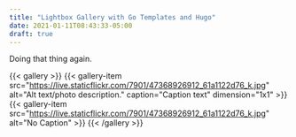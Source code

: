 ```yaml
---
title: "Lightbox Gallery with Go Templates and Hugo"
date: 2021-01-11T08:43:33-05:00
draft: true
---
```


Doing that thing again.

{{< gallery >}}
  {{< gallery-item src="https://live.staticflickr.com/7901/47368926912_61a1122d76_k.jpg" alt="Alt text/photo description." caption="Caption text" dimension="1x1" >}}
  {{< gallery-item src="https://live.staticflickr.com/7901/47368926912_61a1122d76_k.jpg" alt="No Caption" >}}
{{< /gallery >}}
